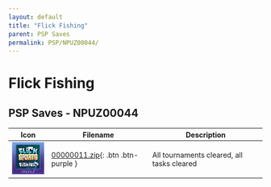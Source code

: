 ```yaml
---
layout: default
title: "Flick Fishing"
parent: PSP Saves
permalink: PSP/NPUZ00044/
---
```

# Flick Fishing

## PSP Saves - NPUZ00044

| Icon | Filename | Description |
|------|----------|-------------|
| ![Flick Fishing](ICON0.PNG) | [00000011.zip](00000011.zip){: .btn .btn-purple } | All tournaments cleared, all tasks cleared |
